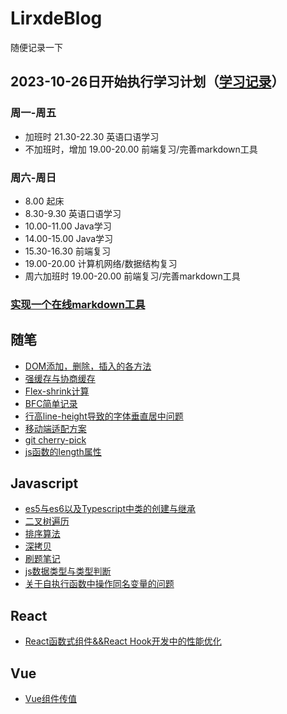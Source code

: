 # LirxdeBlog
随便记录一下

## 2023-10-26日开始执行学习计划（[学习记录](https://github.com/Lirx-Xin/LirxdeBlog/issues/21)）
### 周一-周五
* 加班时 21.30-22.30 英语口语学习
* 不加班时，增加 19.00-20.00 前端复习/完善markdown工具
### 周六-周日
* 8.00 起床
* 8.30-9.30 英语口语学习
* 10.00-11.00 Java学习
* 14.00-15.00 Java学习
* 15.30-16.30 前端复习
* 19.00-20.00 计算机网络/数据结构复习
* 周六加班时 19.00-20.00 前端复习/完善markdown工具

### [实现一个在线markdown工具](https://github.com/Lirx-Xin/LirxdeBlog/issues/20)

## 随笔
* [DOM添加，删除，插入的各方法](https://github.com/Lirx-Xin/LirxdeBlog/issues/2)
* [强缓存与协商缓存](https://github.com/Lirx-Xin/LirxdeBlog/issues/1)
* [Flex-shrink计算](https://github.com/Lirx-Xin/LirxdeBlog/issues/3)
* [BFC简单记录](https://github.com/Lirx-Xin/LirxdeBlog/issues/5)
* [行高line-height导致的字体垂直居中问题](https://github.com/Lirx-Xin/LirxdeBlog/issues/6)
* [移动端适配方案](https://github.com/Lirx-Xin/LirxdeBlog/issues/13)
* [git cherry-pick](https://github.com/Lirx-Xin/LirxdeBlog/issues/15)
* [js函数的length属性](https://github.com/Lirx-Xin/LirxdeBlog/issues/17)

## Javascript
* [es5与es6以及Typescript中类的创建与继承](https://github.com/Lirx-Xin/LirxdeBlog/issues/4)
* [二叉树遍历](https://github.com/Lirx-Xin/LirxdeBlog/issues/7)
* [排序算法](https://github.com/Lirx-Xin/LirxdeBlog/issues/8)
* [深拷贝](https://github.com/Lirx-Xin/LirxdeBlog/issues/12)
* [刷题笔记](https://github.com/Lirx-Xin/LirxdeBlog/issues/14)
* [js数据类型与类型判断](https://github.com/Lirx-Xin/LirxdeBlog/issues/16)
* [关于自执行函数中操作同名变量的问题](https://github.com/Lirx-Xin/LirxdeBlog/issues/18)

## React
* [React函数式组件&&React Hook开发中的性能优化](https://github.com/Lirx-Xin/LirxdeBlog/issues/9)

## Vue
* [Vue组件传值](https://github.com/Lirx-Xin/LirxdeBlog/issues/10)
